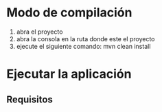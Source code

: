 # Modo de compilación

1. abra el proyecto
2. abra la consola en la ruta donde este el proyecto 
3. ejecute el siguiente comando:
    mvn clean install

# Ejecutar la aplicación

## Requisitos 